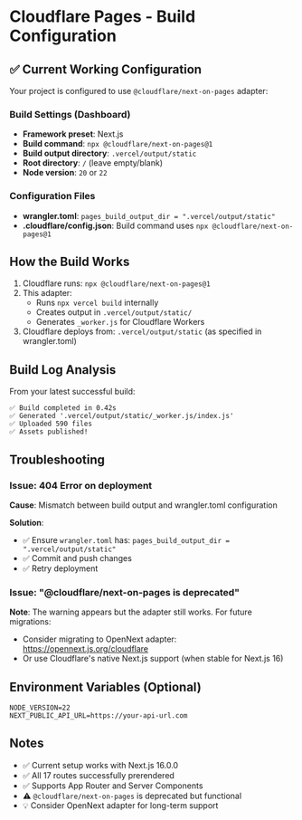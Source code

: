 # Cloudflare Pages - Build Configuration

## ✅ Current Working Configuration

Your project is configured to use `@cloudflare/next-on-pages` adapter:

### Build Settings (Dashboard)
- **Framework preset**: Next.js
- **Build command**: `npx @cloudflare/next-on-pages@1`
- **Build output directory**: `.vercel/output/static`
- **Root directory**: `/` (leave empty/blank)
- **Node version**: `20` or `22`

### Configuration Files
- **wrangler.toml**: `pages_build_output_dir = ".vercel/output/static"`
- **.cloudflare/config.json**: Build command uses `npx @cloudflare/next-on-pages@1`

## How the Build Works

1. Cloudflare runs: `npx @cloudflare/next-on-pages@1`
2. This adapter:
   - Runs `npx vercel build` internally
   - Creates output in `.vercel/output/static/`
   - Generates `_worker.js` for Cloudflare Workers
3. Cloudflare deploys from: `.vercel/output/static` (as specified in wrangler.toml)

## Build Log Analysis

From your latest successful build:
```
✅ Build completed in 0.42s
✅ Generated '.vercel/output/static/_worker.js/index.js'
✅ Uploaded 590 files
✅ Assets published!
```

## Troubleshooting

### Issue: 404 Error on deployment
**Cause**: Mismatch between build output and wrangler.toml configuration

**Solution**: 
- ✅ Ensure `wrangler.toml` has: `pages_build_output_dir = ".vercel/output/static"`
- ✅ Commit and push changes
- ✅ Retry deployment

### Issue: "@cloudflare/next-on-pages is deprecated"
**Note**: The warning appears but the adapter still works. For future migrations:
- Consider migrating to OpenNext adapter: https://opennext.js.org/cloudflare
- Or use Cloudflare's native Next.js support (when stable for Next.js 16)

## Environment Variables (Optional)
```
NODE_VERSION=22
NEXT_PUBLIC_API_URL=https://your-api-url.com
```

## Notes

- ✅ Current setup works with Next.js 16.0.0
- ✅ All 17 routes successfully prerendered
- ✅ Supports App Router and Server Components
- ⚠️ `@cloudflare/next-on-pages` is deprecated but functional
- 💡 Consider OpenNext adapter for long-term support
